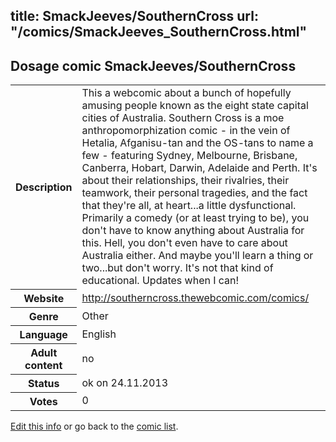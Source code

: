title: SmackJeeves/SouthernCross
url: "/comics/SmackJeeves_SouthernCross.html"
---
Dosage comic SmackJeeves/SouthernCross
-----------------------------------------

<p id="msg"></p>
<script type="text/javascript">
if (window.location.search === '?edit_info_mail=sent_ok') {
  var elem = document.getElementById("msg");
  elem.innerHTML = 'Edited information sucessfully sent for review, which is usually done daily. Thanks!';
  elem.className = 'ok';
}
</script>
<table class="comicinfo">
<tr>
<th>Description</th><td>This a webcomic about a bunch of hopefully amusing people known as the eight state capital cities of Australia. Southern Cross is a moe anthropomorphization comic - in the vein of Hetalia, Afganisu-tan and the OS-tans to name a few - featuring Sydney, Melbourne, Brisbane, Canberra, Hobart, Darwin, Adelaide and Perth. It's about their relationships, their rivalries, their teamwork, their personal tragedies, and the fact that they're all, at heart...a little dysfunctional. Primarily a comedy (or at least trying to be), you don't have to know anything about Australia for this. Hell, you don't even have to care about Australia either. And maybe you'll learn a thing or two...but don't worry. It's not that kind of educational. Updates when I can!</td>
</tr>
<tr>
<th>Website</th><td><a href="http://southerncross.thewebcomic.com/comics/">http://southerncross.thewebcomic.com/comics/</a></td>
</tr>
<tr>
<th>Genre</th><td>Other</td>
</tr>
<tr>
<th>Language</th><td>English</td>
</tr>
<tr>
<th>Adult content</th><td>no</td>
</tr>
<tr>
<th>Status</th><td>ok on 24.11.2013</td>
</tr>
<tr>
<th>Votes</th><td>0</td>
</tr>
</table>

[Edit this info](SmackJeeves_SouthernCross_edit.html) or go back to the [comic list](../comic-index.html).
